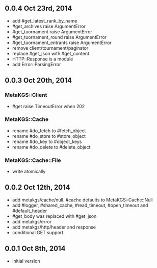 ## 0.0.4 Oct 23rd, 2014

- add #get_latest_rank_by_name
- #get_archives raise ArgumentError
- #get_tuornament raise ArgumentError
- #get_tuornament_round raise ArgumentError
- #get_tuornament_entrants raise ArgumentError
- remove client/tournament/paginator
- replace #get_json with #get_content
- HTTP::Response is a module
- add Error::ParsingError

## 0.0.3 Oct 20th, 2014

### MetaKGS::Client

- #get raise TimeoutError when 202

### MetaKGS::Cache

- rename #do_fetch to #fetch_object
- rename #do_store to #store_object
- rename #do_key to #object_keys
- rename #do_delete to #delete_object

### MetaKGS::Cache::File

- write atomically

## 0.0.2 Oct 12th, 2014

- add metakgs/cache/null. #cache defaults to MetaKGS::Cache::Null
- add #logger, #shared_cache, #read_timeout, #open_timeout and #default_header
- #get_body was replaced with #get_json
- add metakgs/error
- add metakgs/http/header and response
- conditional GET support

## 0.0.1 Oct 8th, 2014

- initial version

